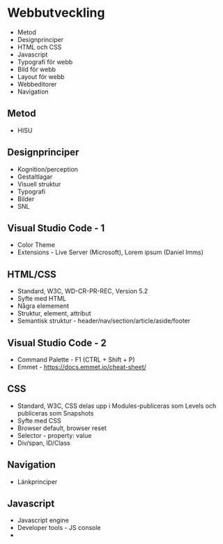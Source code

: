 # Webbutveckling

* Metod
* Designprinciper
* HTML och CSS
* Javascript
* Typografi för webb
* Bild för webb
* Layout för webb
* Webbeditorer
* Navigation

## Metod

* HISU

## Designprinciper

* Kognition/perception
* Gestaltlagar
* Visuell struktur
* Typografi
* Bilder
* SNL

## Visual Studio Code - 1

* Color Theme
* Extensions - Live Server (Microsoft), Lorem ipsum (Daniel Imms)

## HTML/CSS

* Standard, W3C, WD-CR-PR-REC, Version 5.2
* Syfte med HTML
* Några elemement
* Struktur, element, attribut
* Semantisk struktur - header/nav/section/article/aside/footer

## Visual Studio Code - 2

* Command Palette - F1 (CTRL + Shift + P)
* Emmet - https://docs.emmet.io/cheat-sheet/

## CSS

* Standard, W3C, CSS delas upp i Modules-publiceras som Levels och publiceras som Snapshots
* Syfte med CSS
* Browser default, browser reset
* Selector - property: value
* Div/span, ID/Class

## Navigation

* Länkprinciper

## Javascript

* Javascript engine
* Developer tools - JS console
* <script> tag
* window.alert("Hej");
* DOM
* document.getElementById("test").innerHTML = "Hej";
* Events - onclick(), onmouseover(), onload(), onchange()...
* Functions
* Variabler, scope

## CSS Framework - 1

* Bootstrap
* Versioner - 4.3
* Principen

## Syntactically Awesome Style Sheets - Sass

* Skapa Projmapp
* Install Node/NPM
* Kontrollera - node -v, npm -v
* npm init
* Öppna package.json
* npm install -g node-sass
* package.json - "sass": "node-sass --watch scss/ output css/"
* npm run sass
* Redigera style.scss
```sass
$bg: "123456";
$myWidth: 800px;
$myNav: $myWidth * 0.25;
```

## SVG

* Scalar Vector Graphics
* Illustrator
```html
<svg width="500" height="500">
    <g transform="translate(50, 0)">
	<rect x="0" y="0" width="50" height="50" fill="orange"></rect>
	<rect x="60" y="20" rx="10" ry="10" width="150" height="150" fill="steelblue"></rect> <!-- rundade hörn -->
	<circle cx="50" cy="250" r="50" fill="red"></circle>
	<ellipse cx="200" cy="80" rx="100" ry="50"></ellipse>
	<line x1="400" y1="40" x2="100" y2="200" style="stroke:#ccc;stroke-width:2"></line>
	<polygon points="200, 10 250, 190 160, 210" fill="green"></polygon>
	<g transform="translate(300, 10)">
	    <polyline points="0,40 40,40 40,80 80,80 80,120 120,120 120,160" fill="none" stroke="blue"></polyline>
	</g>
	<path d="M0 200 L50 50 L100 150 L150 100 L200 150 Z" fill="none" stroke="red" stroke-width="5" stroke-dasharray="20,10,5,5,5,10"></path>
	<path d="M 50 150 q 150 -300 300 50" stroke="lightblue" stroke-width="5" fill="none"></path>
	<text x="250" y="200" fill="red" transform="rotate(30 20,40)">Min text</text>
    </g>
</svg>
```
* se.svg

## Glyphicons

* Font Awesome
* Bygger på SVG
* https://fontawesome.com/start
```html
<link rel="stylesheet" href="https://use.fontawesome.com/releases/v5.8.1/css/all.css" 
      integrity="sha384-50oBUHEmvpQ+1lW4y57PTFmhCaXp0ML5d60M1M7uH2+nqUivzIebhndOJK28anvf" crossorigin="anonymous">
<style>
    .fab { color:#3c5a99; font-size: 50px;}
</style>
...
<i class="fab fa-facebook-square"></i>
```

## CSS Framework - 2

* Bilder
* Responsiv bildstorlek
```html
<div class="container">
    <img src="images/bredbild.jpg" class="img-fluid" alt="Colorful">
</div>
```
* Addera ram
```html
<div class="container">
    <img src="images/bredbild.jpg" class="img-fluid rounded" alt="Colorful">
</div>
```
* Runda hörn
```html
<div class="container">
    <img src="images/bredbild.jpg" class="img-fluid rounded" alt="Colorful">
</div>
```
```css
.myrounded {
    border-radius: 20px;
}
```
* Skugga
```html
<figure class="figure">
    <img src="images/bredbild.jpg" class="img-fluid shadow-lg p-0 rounded" alt="Colorful">
    <figcaption class="figure-caption text-right">En bild Caption</figcaption>
</figure>
```
* Text overlay
```html
<div class="row">
    <div class="col">
        <img src="images/bredbild.jpg" class="img-fluid shadow-lg p-0 rounded" alt="Colorful">
        <p class="myoverlay">Text över bild</p>
    </div>
</div>
```
```css
.myoverlay {
    z-index: 1;
    font-size: 3em;
    color: blue;
    line-height: 1.1em;
    position: absolute;
    top: 10%;
    left: 10%
}
```

## Layout med Bootstrap

* Först för hand
* Därefter med Extention - Bootstrap 4 (Ashok Koyi)


